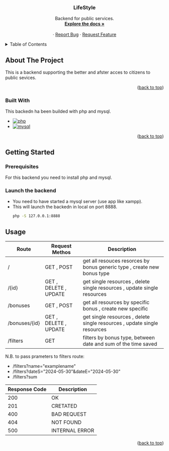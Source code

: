 <a name="readme-top"></a>


<div align="center">
  

  <h3 align="center">LifeStyle</h3>

  <p align="center">
    Backend for public services.
    <br />
    <a href="https://github.com/DoublEffe/lifestyle"><strong>Explore the docs »</strong></a>
    <br />
    <br />
    ·
    <a href="https://github.com/DoublEffe/lifestyle/issues">Report Bug</a>
    ·
    <a href="https://github.com/DoublEffe/lifestyle/issues">Request Feature</a>
  </p>
</div>



<!-- TABLE OF CONTENTS -->
<details>
  <summary>Table of Contents</summary>
  <ol>
    <li>
      <a href="#about-the-project">About The Project</a>
      <ul>
        <li><a href="#built-with">Built With</a></li>
      </ul>
    </li>
    <li>
      <a href="#getting-started">Getting Started</a>
    </li>
    <li>
      <a href="#usage">Usage</a>
    </li> 
  </ol>
</details>



<!-- ABOUT THE PROJECT -->
## About The Project

This is a backend supporting the better and afster acces to citizens to public sevices.



<p align="right">(<a href="#readme-top">back to top</a>)</p>



### Built With

This backedn ha been builded with php and mysql.

* [![php][php]][php-url]<br />
* [![mysql][mysql]][mysql-url]<br />

<p align="right">(<a href="#readme-top">back to top</a>)</p>



<!-- GETTING STARTED -->
## Getting Started

### Prerequisites

For this backend you need to install php and mysql.

### Launch the backend

* You need to have started a mysql server (use app like xampp).
* This will launch the backedn in local on port 8888.
  ```sh
  php -S 127.0.0.1:8888
  ```


<!-- USAGE EXAMPLES -->
## Usage

| Route | Request Methos | Description |
| ----- | -------------- | ----------- | 
| / | GET , POST | get all resouces resorces by bonus generic type , create new bonus type | 
| /{id} | GET , DELETE , UPDATE | get single resources , delete single resources , update single resources | 
| /bonuses | GET , POST | get all resources by specific bonus , create new specific | 
| /bonuses/{id} | GET , DELETE , UPDATE | get single resources , delete single resources , update single resources | 
| /filters | GET | filters by bonus type, between date and sum of the time saved |

N.B. to pass prameters to filters route: 
* /filters?name="examplename"
* /filters?dateS="2024-05-30"&dateE="2024-05-30"
* /filters?sum

| Response Code | Description |
| ------ | ------ |
| 200 | OK |
| 201 | CRETATED |
| 400 | BAD REQUEST |
| 404 | NOT FOUND |
| 500 | INTERNAL ERROR |


<p align="right">(<a href="#readme-top">back to top</a>)</p>



<!--variables-->
[php]: https://img.shields.io/badge/Php-grey?style=for-the-badge&logo=php
[mysql]: https://img.shields.io/badge/Mysql-grey?style=for-the-badge&logo=mysql
[php-url]: https://www.php.net/
[mysql-url]: https://www.mysql.com/

